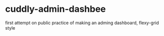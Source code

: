 # cuddly-admin-dashbee
first attempt on public practice of making an adming dashboard, flexy-grid style

